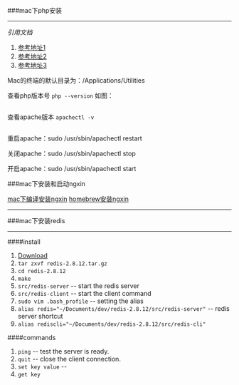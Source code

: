 ###mac下php安装

-----


*引用文档*    
1. [参考地址1](http://my.oschina.net/u/1156611/blog/192306)    
2. [参考地址2](http://yangjunwei.com/a/1378.html)
3. [参考地址3](http://www.guomii.com/posts/30136)

Mac的终端的默认目录为：/Applications/Utilities

查看php版本号 `php --version` 如图：    

![]()

查看apache版本 `apachectl -v`    

![]()

重启apache：sudo /usr/sbin/apachectl restart

关闭apache：sudo /usr/sbin/apachectl stop

开启apache：sudo /usr/sbin/apachectl start



###mac下安装和启动ngxin

[mac下编译安装ngxin](http://www.kazaff.me/2013/07/18/%E5%9C%A8mac-os-x-10-9%E4%B8%8A%E7%BC%96%E8%AF%91%E5%AE%89%E8%A3%85nginx/)
[homebrew安装ngxin](http://learnaholic.me/2012/10/10/installing-nginx-in-mac-os-x-mountain-lion/)

------

###mac下安装redis

------

####install

1. [Download](http://www.redis.io/download)
2. `tar zxvf redis-2.8.12.tar.gz `
3. `cd redis-2.8.12`
4. `make`
5. `src/redis-server` -- start the redis server
6. `src/redis-client` -- start the client command
5. `sudo vim .bash_profile` -- setting the alias
6. `alias redis="~/Documents/dev/redis-2.8.12/src/redis-server"` -- redis server shortcut
6. `alias rediscli="~/Documents/dev/redis-2.8.12/src/redis-cli"`


####commands

1. `ping` -- test the server is ready.
2. `quit` -- close the client connection.
3. `set key value` -- 
3. `get key`

